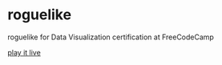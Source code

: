 # roguelike
roguelike for Data Visualization certification at FreeCodeCamp

[play it live](https://robbiemu.github.io/roguelike/)